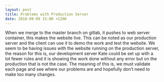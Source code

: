 ```yaml
---
layout: post
title: Problems with Production Server
date: 2018-09-09 15:00 +1200
---
```

When we merge to the master branch on gitlab, it pushes to web server container, this makes the website live. This can be noted as our production server and the client can use it to demo the work and test the website. We seem to be having issues with the website running on the production server, the reason for this is, our development server Kate could be set up with a lot fewer rules and it is showing the work done without any error but on the production that is not the case. The meaning of this is, we must validate each page and see where our problems are and hopefully don’t need to make too many changes.
